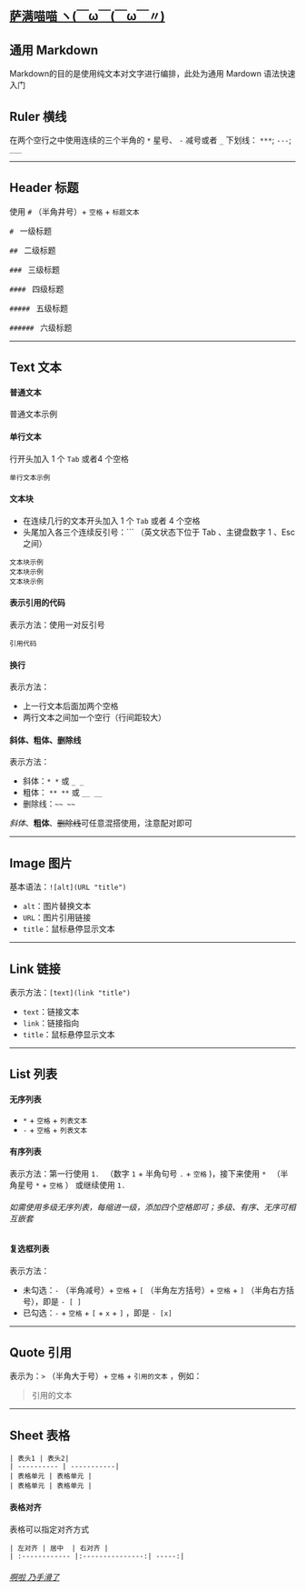 ## [萨满喵喵 ヽ(￣ω￣(￣ω￣〃)](https://emlvirus.github.io/)

## 通用 Markdown

Markdown的目的是使用纯文本对文字进行编排，此处为通用 Mardown 语法快速入门

## Ruler 横线

在两个空行之中使用连续的三个半角的 `*` 星号、 `-` 减号或者 `_` 下划线： `***`; `---`; `___`

---

## Header 标题

使用 `#` （半角井号）+ `空格` + `标题文本`

`# ` 一级标题

`## ` 二级标题

`### ` 三级标题

`#### ` 四级标题

`##### ` 五级标题

`###### ` 六级标题

---

## Text 文本

#### 普通文本

普通文本示例

#### 单行文本

行开头加入 1 个 `Tab` 或者4 个空格

    单行文本示例

#### 文本块

* 在连续几行的文本开头加入 1 个 `Tab` 或者 4 个空格
* 头尾加入各三个连续反引号：\```  （英文状态下位于 Tab 、主键盘数字  1 、Esc 之间）

```
文本块示例
文本块示例
文本块示例
```
#### 表示引用的代码

表示方法：使用一对反引号

`引用代码`

#### 换行

表示方法：

* 上一行文本后面加两个空格
* 两行文本之间加一个空行（行间距较大）

#### 斜体、粗体、删除线

表示方法：

* 斜体：`* *` 或 `_ _`
* 粗体： `** **` 或  `__ __`
* 删除线：`~~ ~~`

*斜体*、**粗体**、~~删除线~~可任意混搭使用，注意配对即可

---

## Image 图片

基本语法：`![alt](URL "title")`

* `alt`：图片替换文本
* `URL`：图片引用链接
* `title`：鼠标悬停显示文本

---

## Link 链接

表示方法：`[text](link "title")`

* `text`：链接文本
* `link`：链接指向
* `title`：鼠标悬停显示文本

---

## List 列表

#### 无序列表

* `*` + `空格` + `列表文本`
* `-` + `空格` + `列表文本`

#### 有序列表

表示方法：第一行使用 `1. ` （数字 `1` + 半角句号 `.` + `空格` )，接下来使用 `* ` （半角星号 `*` + `空格` ） 或继续使用 `1. `

###### 如需使用多级无序列表，每缩进一级，添加四个空格即可；多级、有序、无序可相互嵌套

#### 复选框列表

表示方法：
* 未勾选：`-` （半角减号）+ `空格` + `[` （半角左方括号）+ `空格` + `]` （半角右方括号），即是 `- [ ]`
* 已勾选：`-` + `空格` + `[` + `x` + `]` ，即是 `- [x]`

---

## Quote 引用

表示为：`>` （半角大于号）+ `空格` + `引用的文本` ，例如：

> 引用的文本

---

## Sheet 表格

`| 表头1 | 表头2|`  
`| ---------- | -----------|`  
`| 表格单元 | 表格单元 |`  
`| 表格单元 | 表格单元 |`  

#### 表格对齐

表格可以指定对齐方式

`| 左对齐 | 居中  | 右对齐 |`  
`| :------------ |:---------------:| -----:|`  

###### [啊啦 乃手滑了](..\index.html#table-of-contents)
